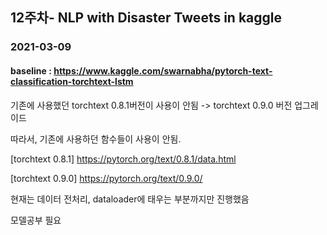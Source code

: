 ﻿## 12주차- NLP with Disaster Tweets in kaggle


### 2021-03-09

#### baseline : https://www.kaggle.com/swarnabha/pytorch-text-classification-torchtext-lstm

기존에 사용했던 torchtext 0.8.1버전이 사용이 안됨 -> torchtext 0.9.0 버전 업그레이드

따라서, 기존에 사용하던 함수들이 사용이 안됨.

[torchtext 0.8.1] https://pytorch.org/text/0.8.1/data.html

[torchtext 0.9.0] https://pytorch.org/text/0.9.0/


현재는 데이터 전처리, dataloader에 태우는 부분까지만 진행했음

모델공부 필요
